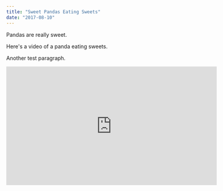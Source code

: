 ```yaml
---
title: "Sweet Pandas Eating Sweets"
date: "2017-08-10"
---
```


Pandas are really sweet.

Here's a video of a panda eating sweets.

Another test paragraph.

<iframe width="560" height="315" src="https://www.youtube.com/embed/4n0xNbfJLR8" frameborder="0" allowfullscreen></iframe>

